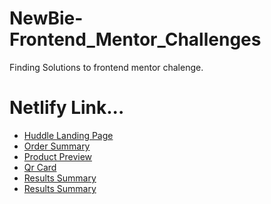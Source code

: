 # NewBie-Frontend_Mentor_Challenges
Finding Solutions to frontend mentor chalenge.

<h1>Netlify Link...</h1>

<ul>
  <li><a target="_blank" href="https://abifm.netlify.app/huddle-landing-page-with-single-introductory-section-master/">Huddle Landing Page</a></li>
  <li><a target="_blank" href="https://abifm.netlify.app/order-summary-component-main/">Order Summary</a></li>
  <li><a target="_blank" href="https://abifm.netlify.app/product-preview-card-component-main/">Product Preview</a></li>
  <li><a target="_blank" href="https://abifm.netlify.app/profile-card-component-main/">Qr Card</a></li>
  <li><a target="_blank" href="https://abifm.netlify.app/qr-code-component-main/">Results Summary</a></li>
  <li><a target="_blank" href="https://abifm.netlify.app/results-summary-component-main/">Results Summary</a></li>
</ul>

